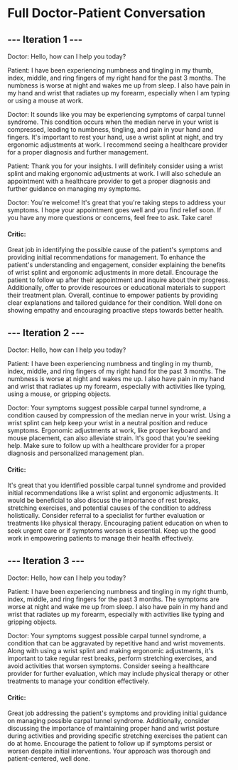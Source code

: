 # Full Doctor-Patient Conversation


 ## --- Iteration 1 ---

Doctor: Hello, how can I help you today? 

Patient: I have been experiencing numbness and tingling in my thumb, index, middle, and ring fingers of my right hand for the past 3 months. The numbness is worse at night and wakes me up from sleep. I also have pain in my hand and wrist that radiates up my forearm, especially when I am typing or using a mouse at work.

Doctor: It sounds like you may be experiencing symptoms of carpal tunnel syndrome. This condition occurs when the median nerve in your wrist is compressed, leading to numbness, tingling, and pain in your hand and fingers. It's important to rest your hand, use a wrist splint at night, and try ergonomic adjustments at work. I recommend seeing a healthcare provider for a proper diagnosis and further management.

Patient: Thank you for your insights. I will definitely consider using a wrist splint and making ergonomic adjustments at work. I will also schedule an appointment with a healthcare provider to get a proper diagnosis and further guidance on managing my symptoms.

Doctor: You're welcome! It's great that you're taking steps to address your symptoms. I hope your appointment goes well and you find relief soon. If you have any more questions or concerns, feel free to ask. Take care!


 #### Critic:
 Great job in identifying the possible cause of the patient's symptoms and providing initial recommendations for management. To enhance the patient's understanding and engagement, consider explaining the benefits of wrist splint and ergonomic adjustments in more detail. Encourage the patient to follow up after their appointment and inquire about their progress. Additionally, offer to provide resources or educational materials to support their treatment plan. Overall, continue to empower patients by providing clear explanations and tailored guidance for their condition. Well done on showing empathy and encouraging proactive steps towards better health.


 ## --- Iteration 2 ---

Doctor: Hello, how can I help you today? 

Patient: I have been experiencing numbness and tingling in my thumb, index, middle, and ring fingers of my right hand for the past 3 months. The numbness is worse at night and wakes me up. I also have pain in my hand and wrist that radiates up my forearm, especially with activities like typing, using a mouse, or gripping objects.

Doctor: Your symptoms suggest possible carpal tunnel syndrome, a condition caused by compression of the median nerve in your wrist. Using a wrist splint can help keep your wrist in a neutral position and reduce symptoms. Ergonomic adjustments at work, like proper keyboard and mouse placement, can also alleviate strain. It's good that you're seeking help. Make sure to follow up with a healthcare provider for a proper diagnosis and personalized management plan.


 #### Critic:
 It's great that you identified possible carpal tunnel syndrome and provided initial recommendations like a wrist splint and ergonomic adjustments. It would be beneficial to also discuss the importance of rest breaks, stretching exercises, and potential causes of the condition to address holistically. Consider referral to a specialist for further evaluation or treatments like physical therapy. Encouraging patient education on when to seek urgent care or if symptoms worsen is essential. Keep up the good work in empowering patients to manage their health effectively.


 ## --- Iteration 3 ---

Doctor: Hello, how can I help you today? 

Patient: I have been experiencing numbness and tingling in my right thumb, index, middle, and ring fingers for the past 3 months. The symptoms are worse at night and wake me up from sleep. I also have pain in my hand and wrist that radiates up my forearm, especially with activities like typing and gripping objects.

Doctor: Your symptoms suggest possible carpal tunnel syndrome, a condition that can be aggravated by repetitive hand and wrist movements. Along with using a wrist splint and making ergonomic adjustments, it's important to take regular rest breaks, perform stretching exercises, and avoid activities that worsen symptoms. Consider seeing a healthcare provider for further evaluation, which may include physical therapy or other treatments to manage your condition effectively.


 #### Critic:
 Great job addressing the patient's symptoms and providing initial guidance on managing possible carpal tunnel syndrome. Additionally, consider discussing the importance of maintaining proper hand and wrist posture during activities and providing specific stretching exercises the patient can do at home. Encourage the patient to follow up if symptoms persist or worsen despite initial interventions. Your approach was thorough and patient-centered, well done.

